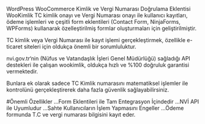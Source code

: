 WordPress WooCommerce Kimlik ve Vergi Numarası Doğrulama Eklentisi 
WooKimlik TC kimlik onayı ve Vergi Numarası onayı ile kullanıcı kayıtları, 
ödeme işlemleri ve çeşitli form eklentileri (Contact Form, NinjaForms, WPForms) kullanarak özelleştirilmiş formlar oluşturmaları için geliştirilmiştir. 

TC kimlik veya Vergi Numarası ile kayıt işlemi gerçekleştirmek, özellikle e-ticaret siteleri için oldukça önemli bir sorumluluktur. 

nvi.gov.tr‘nin (Nüfus ve Vatandaşlık İşleri Genel Müdürlüğü) sağladığı API destekleri ile çalışan wookimlik, oldukça hızlı ve %100 doğruluk garantisi vermektedir. 

Bunlara ek olarak sadece TC Kimlik numarasını matematiksel işlemler ile  kontrolünü gerçekleştirerek daha fazla güvenlik sağlayabilirsiniz.

#Önemli Özellikler
...Form Eklentileri ile Tam Entegrasyon İçindedir
...NVİ API ile Uyumludur
...Sahte Kullanıcıların İşlem Yapmasını Engeller
...Ödeme formunda T.C ve vergi numarası bilgisini kayıt eder.
